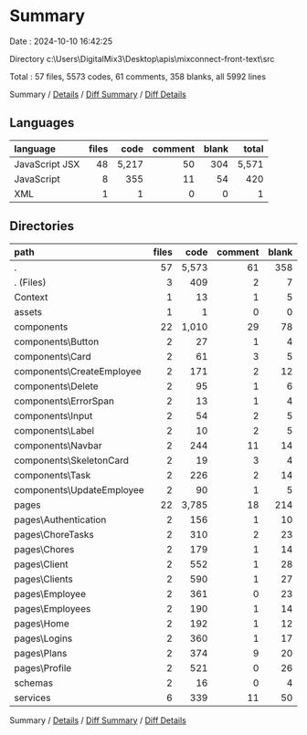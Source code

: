 # Summary

Date : 2024-10-10 16:42:25

Directory c:\\Users\\DigitalMix3\\Desktop\\apis\\mixconnect-front-text\\src

Total : 57 files,  5573 codes, 61 comments, 358 blanks, all 5992 lines

Summary / [Details](details.md) / [Diff Summary](diff.md) / [Diff Details](diff-details.md)

## Languages
| language | files | code | comment | blank | total |
| :--- | ---: | ---: | ---: | ---: | ---: |
| JavaScript JSX | 48 | 5,217 | 50 | 304 | 5,571 |
| JavaScript | 8 | 355 | 11 | 54 | 420 |
| XML | 1 | 1 | 0 | 0 | 1 |

## Directories
| path | files | code | comment | blank | total |
| :--- | ---: | ---: | ---: | ---: | ---: |
| . | 57 | 5,573 | 61 | 358 | 5,992 |
| . (Files) | 3 | 409 | 2 | 7 | 418 |
| Context | 1 | 13 | 1 | 5 | 19 |
| assets | 1 | 1 | 0 | 0 | 1 |
| components | 22 | 1,010 | 29 | 78 | 1,117 |
| components\\Button | 2 | 27 | 1 | 4 | 32 |
| components\\Card | 2 | 61 | 3 | 5 | 69 |
| components\\CreateEmployee | 2 | 171 | 2 | 12 | 185 |
| components\\Delete | 2 | 95 | 1 | 6 | 102 |
| components\\ErrorSpan | 2 | 13 | 1 | 4 | 18 |
| components\\Input | 2 | 54 | 2 | 5 | 61 |
| components\\Label | 2 | 10 | 2 | 5 | 17 |
| components\\Navbar | 2 | 244 | 11 | 14 | 269 |
| components\\SkeletonCard | 2 | 19 | 3 | 4 | 26 |
| components\\Task | 2 | 226 | 2 | 14 | 242 |
| components\\UpdateEmployee | 2 | 90 | 1 | 5 | 96 |
| pages | 22 | 3,785 | 18 | 214 | 4,017 |
| pages\\Authentication | 2 | 156 | 1 | 10 | 167 |
| pages\\ChoreTasks | 2 | 310 | 2 | 23 | 335 |
| pages\\Chores | 2 | 179 | 1 | 14 | 194 |
| pages\\Client | 2 | 552 | 1 | 28 | 581 |
| pages\\Clients | 2 | 590 | 1 | 27 | 618 |
| pages\\Employee | 2 | 361 | 0 | 23 | 384 |
| pages\\Employees | 2 | 190 | 1 | 14 | 205 |
| pages\\Home | 2 | 192 | 1 | 12 | 205 |
| pages\\Logins | 2 | 360 | 1 | 17 | 378 |
| pages\\Plans | 2 | 374 | 9 | 20 | 403 |
| pages\\Profile | 2 | 521 | 0 | 26 | 547 |
| schemas | 2 | 16 | 0 | 4 | 20 |
| services | 6 | 339 | 11 | 50 | 400 |

Summary / [Details](details.md) / [Diff Summary](diff.md) / [Diff Details](diff-details.md)